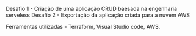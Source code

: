 Desafio 1 - Criação de uma aplicação CRUD baesada na engenharia serveless
Desafio 2 - Exportação da aplicação criada para a nuvem AWS

Ferramentas utilizadas - Terraform, Visual Studio code, AWS.